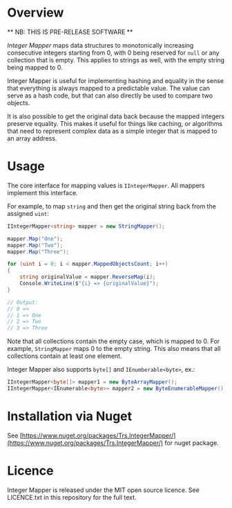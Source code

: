 # Overview

** NB: THIS IS PRE-RELEASE SOFTWARE **

_Integer Mapper_ maps data structures to monotonically increasing consecutive integers starting from 0, with 0 being reserved for `null` or any collection that is empty. This applies to strings as well, with the empty string being mapped to 0.

Integer Mapper is useful for implementing hashing and equality in the sense that everything is always mapped to a predictable value. The value can serve as a hash code, but that can also directly be used to compare two objects.

It is also possible to get the original data back because the mapped integers preserve equality. This makes it useful for things like caching, or algorithms that need to represent complex data as a simple integer that is mapped to an array address.

# Usage

The core interface for mapping values is `IIntegerMapper`. All mappers implement this interface.

For example, to map `string` and then get the original string back from the assigned `uint`:

```C#
IIntegerMapper<string> mapper = new StringMapper();

mapper.Map("One");
mapper.Map("Two");
mapper.Map("Three");

for (uint i = 0; i < mapper.MappedObjectsCount; i++)
{
    string originalValue = mapper.ReverseMap(i);
    Console.WriteLine($"{i} => {originalValue}");
}

// Output:
// 0 =>
// 1 => One
// 2 => Two
// 3 => Three
```

Note that all collections contain the empty case, which is mapped to 0. For example, `StringMapper` maps 0 to the empty string. This also means that all collections contain at least one element.

Integer Mapper also supports `byte[]` and `IEnumberable<byte>`, ex.:

```C#
IIntegerMapper<byte[]> mapper1 = new ByteArrayMapper();
IIntegerMapper<IEnumerable<byte>> mapper2 = new ByteEnumerableMapper();
```

# Installation via Nuget

See [https://www.nuget.org/packages/Trs.IntegerMapper/](https://www.nuget.org/packages/Trs.IntegerMapper/) for nuget package.

# Licence

Integer Mapper is released under the MIT open source licence. See LICENCE.txt in this repository for the full text.

